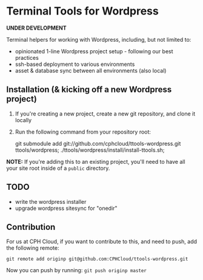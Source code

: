 # Terminal Tools for Wordpress

**UNDER DEVELOPMENT**

Terminal helpers for working with Wordpress, including, but not limited to:

* opinionated 1-line Wordpress project setup - following our best practices
* ssh-based deployment to various environments
* asset & database sync between all environments (also local)



## Installation (& kicking off a new Wordpress project)

1. If you're creating a new project, create a new git repository, and clone it locally
2. Run the following command from your repository root:


	git submodule add git://github.com/cphcloud/ttools-wordpress.git ttools/wordpress; ./ttools/wordpress/install/install-ttools.sh;


**NOTE:** If you're adding this to an existing project, you'll need to have all your site root inside of a `public` directory.



## TODO

* write the wordpress installer
* upgrade wordpress sitesync for "onedir"


## Contribution

For us at CPH Cloud, if you want to contribute to this, and need to push, add the following remote:

	git remote add originp git@github.com:CPHCloud/ttools-wordpress.git

Now you can push by running: `git push originp master`